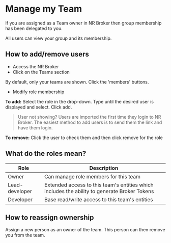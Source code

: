 # Manage my Team

If you are assigned as a Team owner in NR Broker then group membership has been delegated to you.

All users can view your group and its membership.

## How to add/remove users

* Access the NR Broker
* Click on the Teams section

By default, only your teams are shown. Click the 'members' buttons.

* Modify role membership

**To add:** Select the role in the drop-down. Type until the desired user is displayed and select. Click add.

> User not showing? Users are imported the first time they login to NR Broker. The easiest method to add users is to send them the link and have them login.

**To remove:** Click the user to check them and then click remove for the role

## What do the roles mean?

| Role | Description |
|--- | ---|
| Owner | Can manage role members for this team |
| Lead-developer | Extended access to this team's entities which includes the ability to generate Broker Tokens |
| Developer | Base read/write access to this team's entities |

## How to reassign ownership

Assign a new person as an owner of the team. This person can then remove you from the team.
